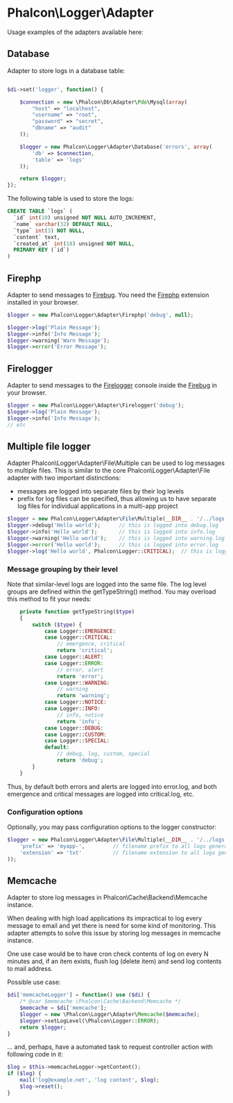 Phalcon\Logger\Adapter
======================

Usage examples of the adapters available here:

Database
--------
Adapter to store logs in a database table:

```php

$di->set('logger', function() {

	$connection = new \Phalcon\Db\Adapter\Pdo\Mysql(array(
		"host" => "localhost",
		"username" => "root",
		"password" => "secret",
		"dbname" => "audit"
	));

	$logger = new Phalcon\Logger\Adapter\Database('errors', array(
		'db' => $connection,
		'table' => 'logs'
	));

	return $logger;
});

```

The following table is used to store the logs:

```sql
CREATE TABLE `logs` (
  `id` int(10) unsigned NOT NULL AUTO_INCREMENT,
  `name` varchar(32) DEFAULT NULL,
  `type` int(3) NOT NULL,
  `content` text,
  `created_at` int(18) unsigned NOT NULL,
  PRIMARY KEY (`id`)
)
```

Firephp
-------
Adapter to send messages to [Firebug](https://getfirebug.com/). You need
the [Firephp](http://www.firephp.org/) extension installed in your browser.

```php
$logger = new Phalcon\Logger\Adapter\Firephp('debug', null);

$logger->log('Plain Message');
$logger->info('Info Message');
$logger->warning('Warn Message');
$logger->error('Error Message');
```

Firelogger
----------
Adapter to send messages to the [Firelogger](http://firelogger.binaryage.com/) console inside the [Firebug](https://getfirebug.com/) in your browser.

```php
$logger = new Phalcon\Logger\Adapter\Firelogger('debug');
$logger->log('Plain Message');
$logger->info('Info Message');
// etc
```

Multiple file logger
--------------------
Adapter Phalcon\Logger\Adapter\File\Multiple can be used to log messages to multiple files. This is similar to the core Phalcon\Logger\Adapter\File adapter with two important distinctions:
* messages are logged into separate files by their log levels
* prefix for log files can be specified, thus allowing us to have separate log files for individual applications in a multi-app project

```php
$logger = new Phalcon\Logger\Adapter\File\Multiple(__DIR__ . '/../logs');
$logger->debug('Hello world');      // this is logged into debug.log
$logger->info('Hello world');       // this is logged into info.log
$logger->warning('Hello world');    // this is logged into warning.log
$logger->error('Hello world');      // this is logged into error.log
$logger->log('Hello world', Phalcon\Logger::CRITICAL);  // this is logged into critical.log

```

### Message grouping by their level

Note that similar-level logs are logged into the same file. The log level groups are defined within the getTypeString() method. You may overload this method to fit your needs:

```php
    private function getTypeString($type)
    {
        switch ($type) {
            case Logger::EMERGENCE:
            case Logger::CRITICAL:
                // emergence, critical
                return 'critical';
            case Logger::ALERT:
            case Logger::ERROR:
                // error, alert
                return 'error';
            case Logger::WARNING:
                // warning
                return 'warning';
            case Logger::NOTICE:
            case Logger::INFO:
                // info, notice
                return 'info';
            case Logger::DEBUG:
            case Logger::CUSTOM:
            case Logger::SPECIAL:
            default:
                // debug, log, custom, special
                return 'debug';
        }
    }
```

Thus, by default both errors and alerts are logged into error.log, and both emergence and critical messages are logged into critical.log, etc.

### Configuration options

Optionally, you may pass configuration options to the logger constructor:

```php
$logger = new Phalcon\Logger\Adapter\File\Multiple(__DIR__ . '/../logs', array(
    'prefix' => 'myapp-',         // filename prefix to all logs generated by this logger. Defaults to "".
    'extension' => 'txt'          // filename extension to all logs generated by this logger. Defaults to "log".
));
```

Memcache
----------
Adapter to store log messages in Phalcon\Cache\Backend\Memcache instance.

When dealing with high load applications its impractical to log every message to email and yet there is need for some kind of monitoring.
This adapter attempts to solve this issue by storing log messages in memcache instance.

One use case would be to have cron check contents of log on every N minutes and, if an item exists, flush log (delete item) and send log contents to mail address.

Possible use case:
``` php
$di['memcacheLogger'] = function() use ($di) {
    /* @var $memcache \Phalcon\Cache\Backend\Memcache */
    $memcache = $di['memcache'];
    $logger = new \Phalcon\Logger\Adapter\Memcache($memcache);
    $logger->setLogLevel(\Phalcon\Logger::ERROR);
    return $logger;
}
```

... and, perhaps, have a automated task to request controller action with following code in it:

``` php
$log = $this->memcacheLogger->getContent();
if ($log) {
    mail('log@example.net', 'log content', $log);
    $log->reset();
}
```

